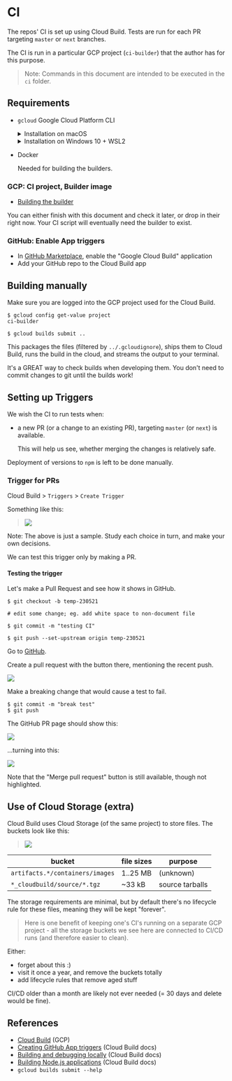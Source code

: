 # CI

The repos' CI is set up using Cloud Build. Tests are run for each PR targeting `master` or `next` branches.

The CI is run in a particular GCP project (`ci-builder`) that the author has for this purpose.

>Note: Commands in this document are intended to be executed in the `ci` folder.

## Requirements

- `gcloud` Google Cloud Platform CLI

   <details><summary>Installation on macOS</summary>
   Follow [Installing Google Cloud SDK](https://cloud.google.com/sdk/docs/install)
	
	After unpacking, move the folder to a permament location (author uses `~/bin/google-cloud-sdk`). The installation is on that directory only, and uninstalling means removing the directory.

   ```
   $ gcloud --version
	Google Cloud SDK 343.0.0
	...
   ```

   Update by: `gcloud components update`
	</details>

   <details><summary>Installation on Windows 10 + WSL2</summary>
   tbd.. `#contribute`
   </details>

- Docker

   Needed for building the builders.


### GCP: CI project, Builder image

- [Building the builder](Building%20the%20Builder.md)

You can either finish with this document and check it later, or drop in their right now. Your CI script will eventually need the builder to exist.

### GitHub: Enable App triggers

- In [GitHub Marketplace](https://github.com/marketplace), enable the "Google Cloud Build" application
- Add your GitHub repo to the Cloud Build app


## Building manually

Make sure you are logged into the GCP project used for the Cloud Build.

```
$ gcloud config get-value project
ci-builder
```

```
$ gcloud builds submit ..
```

This packages the files (filtered by `../.gcloudignore`), ships them to Cloud Build, runs the build in the cloud, and streams the output to your terminal.

It's a GREAT way to check builds when developing them. You don't need to commit changes to git until the builds work!

<!-- hidden
>Side note: 
>There has also been a `cloud-build-local` tool that allows to run the whole build, locally. However, it's badly maintained (Jun 2021), slow, and needs restarting Docker every now and then. Avoid it.
-->

## Setting up Triggers

We wish the CI to run tests when:

- a new PR (or a change to an existing PR), targeting `master` (or `next`) is available.
  
  This will help us see, whether merging the changes is relatively safe.

Deployment of versions to `npm` is left to be done manually.

### Trigger for PRs

Cloud Build > `Triggers` > `Create Trigger`

Something like this:

>![](.images/edit-trigger.png)

Note: The above is just a sample. Study each choice in turn, and make your own decisions.

We can test this trigger only by making a PR. 

#### Testing the trigger

Let's make a Pull Request and see how it shows in GitHub.

```
$ git checkout -b temp-230521

# edit some change; eg. add white space to non-document file

$ git commit -m "testing CI"

$ git push --set-upstream origin temp-230521
```

Go to [GitHub](https://github.com/akauppi/firebase-jest-testing).

Create a pull request with the button there, mentioning the recent push.

![](.images/github-pr-checks-pass.png)

Make a breaking change that would cause a test to fail.

```
$ git commit -m "break test"
$ git push
```

The GitHub PR page should show this:

![](.images/github-pr-processing.png)

...turning into this:

![](.images/github-pr-failed.png)

Note that the "Merge pull request" button is still available, though not highlighted.


## Use of Cloud Storage (extra)

Cloud Build uses Cloud Storage (of the same project) to store files. The buckets look like this:

>![](.images/cloud-storage-buckets.png)

|bucket|file sizes|purpose|
|---|---|---|
|`artifacts.*/containers/images`|1..25 MB|(unknown)|
|`*_cloudbuild/source/*.tgz`|~33 kB|source tarballs|

The storage requirements are minimal, but by default there's no lifecycle rule for these files, meaning they will be kept "forever".

>Here is one benefit of keeping one's CI's running on a separate GCP project - all the storage buckets we see here are connected to CI/CD runs (and therefore easier to clean).

Either:

- forget about this :)
- visit it once a year, and remove the buckets totally
- add lifecycle rules that remove aged stuff

CI/CD older than a month are likely not ever needed (= 30 days and delete would be fine).


## References

- [Cloud Build](https://cloud.google.com/build/) (GCP)
- [Creating GitHub App triggers](https://cloud.google.com/build/docs/automating-builds/create-github-app-triggers) (Cloud Build docs)
- [Building and debugging locally](https://cloud.google.com/build/docs/build-debug-locally) (Cloud Build docs)
- [Building Node.js applications](https://cloud.google.com/build/docs/building/build-nodejs) (Cloud Build docs)
- `gcloud builds submit --help`


